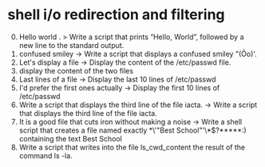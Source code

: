 # shell i/o redirection and filtering
0. Hello world . > Write a script that prints “Hello, World”, followed by a new line to the standard output.
1. confused smiley -> Write a script that displays a confused smiley "(Ôo)'.
2. Let's display a file -> Display the content of the /etc/passwd file.
3. display the content of the two files
4. Last lines of a file -> Display the last 10 lines of /etc/passwd
5. I'd prefer the first ones actually -> Display the first 10 lines of /etc/passwd
6. Write a script that displays the third line of the file iacta. -> Write a script that displays the third line of the file iacta.
7. It is a good file that cuts iron without making a noise -> Write a shell script that creates a file named exactly \*\\'"Best School"\'\\*$\?\*\*\*\*\*:) containing the text Best School
8. Write a script that writes into the file ls_cwd_content the result of the command ls -la. 

